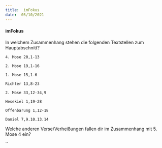 ```yaml
---
title:  imFokus
date:  05/10/2021
---
```


#### imFokus

In welchem Zusammenhang stehen die folgenden Textstellen zum Hauptabschnitt?

`4. Mose 20,1-13`

`2. Mose 19,1-16`

`1. Mose 15,1-6`

`Richter 13,8-23`

`2. Mose 33,12-34,9`

`Hesekiel 1,19-28`

`Offenbarung 1,12-18`

`Daniel 7,9.10.13.14`

Welche anderen Verse/Verheißungen fallen dir im Zusammenhang mit 5. Mose 4 ein?

``
